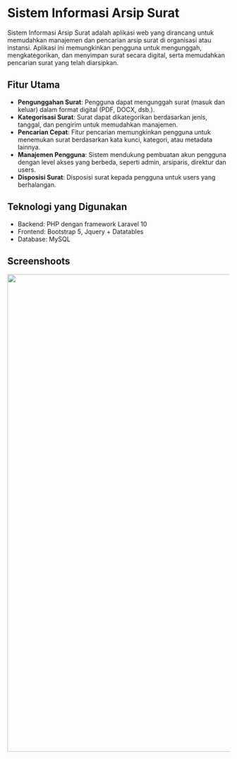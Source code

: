 # Sistem Informasi Arsip Surat

Sistem Informasi Arsip Surat adalah aplikasi web yang dirancang untuk memudahkan manajemen dan pencarian arsip surat di organisasi atau instansi. Aplikasi ini memungkinkan pengguna untuk mengunggah, mengkategorikan, dan menyimpan surat secara digital, serta memudahkan pencarian surat yang telah diarsipkan.

## Fitur Utama

- **Pengunggahan Surat**: Pengguna dapat mengunggah surat (masuk dan keluar) dalam format digital (PDF, DOCX, dsb.).
- **Kategorisasi Surat**: Surat dapat dikategorikan berdasarkan jenis, tanggal, dan pengirim untuk memudahkan manajemen.
- **Pencarian Cepat**: Fitur pencarian memungkinkan pengguna untuk menemukan surat berdasarkan kata kunci, kategori, atau metadata lainnya.
- **Manajemen Pengguna**: Sistem mendukung pembuatan akun pengguna dengan level akses yang berbeda, seperti admin, arsiparis, direktur dan users.
- **Disposisi Surat**: Disposisi surat kepada pengguna untuk users yang berhalangan.

## Teknologi yang Digunakan

- Backend: PHP dengan framework Laravel 10
- Frontend: Bootstrap 5, Jquery + Datatables
- Database: MySQL

## Screenshoots 

<img src="https://i.postimg.cc/44M6PgYz/image.png" width="1080">


